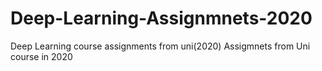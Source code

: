 # Deep-Learning-Assignmnets-2020
Deep Learning course assignments from uni(2020)
Assigmnets from Uni course in 2020

